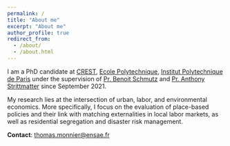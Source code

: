 ```yaml
---
permalink: /
title: "About me"
excerpt: "About me"
author_profile: true
redirect_from: 
  - /about/
  - /about.html
---
```


I am a PhD candidate at [CREST](https://crest.science/), [Ecole Polytechnique](https://www.polytechnique.edu/en), [Institut Polytechnique de Paris](https://www.ip-paris.fr/en) under the supervision of [Pr. Benoit Schmutz](https://sites.google.com/site/benoitschmutz/) and [Pr. Anthony Strittmatter](https://www.anthonystrittmatter.com/) since September 2021.

My research lies at the intersection of urban, labor, and environmental economics. More specifically, I focus on the evaluation of place-based policies and their link with matching externalities in local labor markets, as well as residential segregation and disaster risk management.

**Contact**: [thomas.monnier@ensae.fr](mailto:thomas.monnier@ensae.fr)
